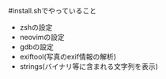 #install.shでやっていること
- zshの設定
- neovimの設定
- gdbの設定
- exiftool(写真のexif情報の解析)
- strings(バイナリ等に含まれる文字列を表示)
